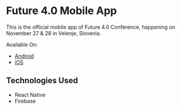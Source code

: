 # Future 4.0 Mobile App
This is the official mobile app of Future 4.0 Conference, happening on November 27 & 28 in Velenje, Slovenia.

Available On:
* [Android](https://play.google.com/store/apps/details?id=com.future40)
* [iOS](https://itunes.apple.com/app/id1442075112)

## Technologies Used
* React Native
* Firebase
